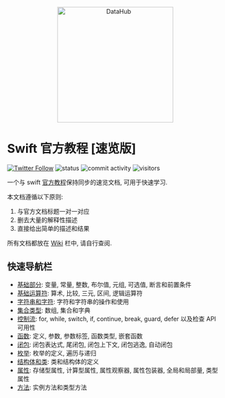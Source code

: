 <p align="center">
<img alt="DataHub" src="https://1000logos.net/wp-content/uploads/2020/09/Swift-Logo.png" height="270" />
</p>

# Swift 官方教程 [速览版]

[![Twitter Follow](https://img.shields.io/twitter/follow/YugenFring?style=social)](https://twitter.com/YugenFring)
![status](https://img.shields.io/badge/status-up-brightgreen)
![commit activity](https://img.shields.io/github/commit-activity/w/YugenFring/swift-tutorial-quickstart)
![visitors](https://visitor-badge.lithub.cc/badge?page_id=github.com/YugenFring/swift-tutorial-quickstart&left_color=red&right_color=green)

一个与 swift [官方教程](https://docs.swift.org/swift-book/documentation/the-swift-programming-language/aboutswift)保持同步的速览文档, 可用于快速学习.

本文档遵循以下原则:
1. 与官方文档标题一对一对应
2. 删去大量的解释性描述
3. 直接给出简单的描述和结果

所有文档都放在 [Wiki](https://github.com/YugenFring/swift-tutorial-quickstart/wiki) 栏中, 请自行查阅.

## 快速导航栏

- [基础部分](https://github.com/YugenFring/swift-tutorial-quickstart/wiki/01-%E5%9F%BA%E7%A1%80%E9%83%A8%E5%88%86-(The-Basics)): 变量, 常量, 整数, 布尔值, 元组, 可选值, 断言和前置条件
- [基础运算符](https://github.com/YugenFring/swift-tutorial-quickstart/wiki/02-%E5%9F%BA%E7%A1%80%E8%BF%90%E7%AE%97%E7%AC%A6-(Basic-Operators)): 算术, 比较, 三元, 区间, 逻辑运算符
- [字符串和字符](https://github.com/YugenFring/swift-tutorial-quickstart/wiki/03-%E5%AD%97%E7%AC%A6%E4%B8%B2%E5%92%8C%E5%AD%97%E7%AC%A6-(Strings-and-Characters)): 字符和字符串的操作和使用
- [集合类型](https://github.com/YugenFring/swift-tutorial-quickstart/wiki/04-%E9%9B%86%E5%90%88%E7%B1%BB%E5%9E%8B-(Collection-Types)): 数组, 集合和字典
- [控制流](https://github.com/YugenFring/swift-tutorial-quickstart/wiki/05-%E6%8E%A7%E5%88%B6%E6%B5%81-(Control-Flow)): for, while, switch, if, continue, break, guard, defer 以及检查 API 可用性
- [函数](https://github.com/YugenFring/swift-tutorial-quickstart/wiki/06-%E5%87%BD%E6%95%B0-(Functions)): 定义, 参数, 参数标签, 函数类型, 嵌套函数
- [闭包](https://github.com/YugenFring/swift-tutorial-quickstart/wiki/07-%E9%97%AD%E5%8C%85-(Closures)): 闭包表达式, 尾闭包, 闭包上下文, 闭包逃逸, 自动闭包
- [枚举](https://github.com/YugenFring/swift-tutorial-quickstart/wiki/08-%E6%9E%9A%E4%B8%BE-(Enumerations)): 枚举的定义, 遍历与递归
- [结构体和类](https://github.com/YugenFring/swift-tutorial-quickstart/wiki/09-%E7%BB%93%E6%9E%84%E4%BD%93%E5%92%8C%E7%B1%BB-(Structures-and-Classes)): 类和结构体的定义
- [属性](https://github.com/YugenFring/swift-tutorial-quickstart/wiki/10-%E5%B1%9E%E6%80%A7-(Properties)): 存储型属性, 计算型属性, 属性观察器, 属性包装器, 全局和局部量, 类型属性
- [方法](https://github.com/YugenFring/swift-tutorial-quickstart/wiki/11-%E6%96%B9%E6%B3%95-(Methods)): 实例方法和类型方法
